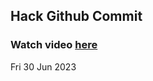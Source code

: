 
 ## Hack Github Commit 
 ### Watch video <a href="https://www.youtube.com">here</a> 
 Fri 30 Jun 2023 
